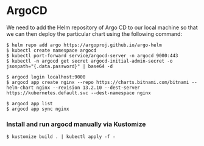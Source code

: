 # ArgoCD

 
We need to add the Helm repository of Argo CD to our local machine so that we can then deploy the particular chart using the following command:

    $ helm repo add argo https://argoproj.github.io/argo-helm
    $ kubectl create namespace argocd
    $ kubectl port-forward service/argocd-server -n argocd 9000:443
    $ kubectl -n argocd get secret argocd-initial-admin-secret -o jsonpath="{.data.password}" | base64 -d
    
    $ argocd login localhost:9000
    $ argocd app create nginx --repo https://charts.bitnami.com/bitnami --helm-chart nginx --revision 13.2.10 --dest-server https://kubernetes.default.svc --dest-namespace nginx

    $ argocd app list 
    $ argocd app sync nginx

### Install and run argocd manually via Kustomize
    $ kustomize build . | kubectl apply -f -
























